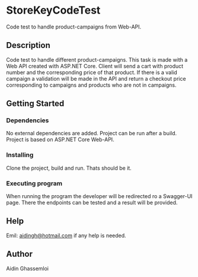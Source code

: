 # StoreKeyCodeTest
Code test to handle product-campaigns from Web-API.

## Description
Code test to handle different product-campaigns. This task is made with a Web API created with ASP.NET Core.
Client will send a cart with product number and the corresponding price of that product. 
If there is a valid campaign a validation will be made in the API and return a checkout price corresponding to campaigns and products who are not in campaigns.

## Getting Started

### Dependencies
No external dependencies are added. Project can be run after a build.
Project is based on ASP.NET Core Web-API.

### Installing
Clone the project, build and run. Thats should be it.

### Executing program
When running the program the developer will be redirected ro a Swagger-UI page. There the endpoints can be tested and a result will be provided. 

## Help
Emil: aidingh@hotmail.com if any help is needed.

## Author
Aidin Ghassemloi
